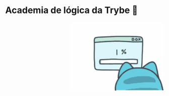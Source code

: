 # Academia de lógica da Trybe 🚀


<img src="https://github.com/frantend/academia-de-logica-trybe/blob/master/codando.gif?raw=true" min-width="400px" max-width="300px" width="300px" align="right" alt="Gato Irritado com o Computador">

